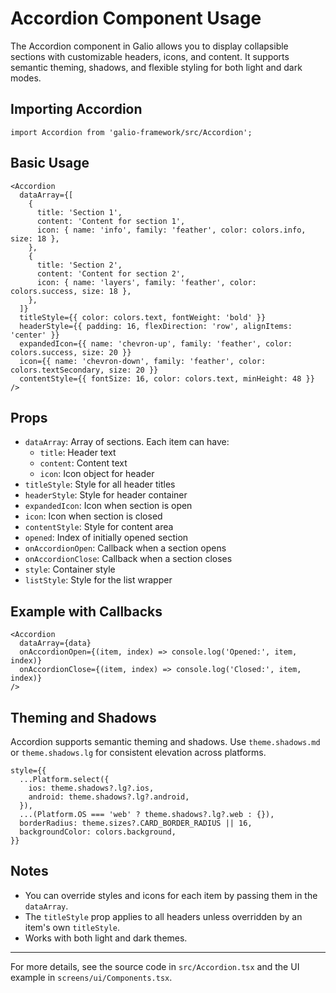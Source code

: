 # Accordion Component Usage

The Accordion component in Galio allows you to display collapsible sections with customizable headers, icons, and content. It supports semantic theming, shadows, and flexible styling for both light and dark modes.

## Importing Accordion

```tsx
import Accordion from 'galio-framework/src/Accordion';
```

## Basic Usage

```tsx
<Accordion
  dataArray={[
    {
      title: 'Section 1',
      content: 'Content for section 1',
      icon: { name: 'info', family: 'feather', color: colors.info, size: 18 },
    },
    {
      title: 'Section 2',
      content: 'Content for section 2',
      icon: { name: 'layers', family: 'feather', color: colors.success, size: 18 },
    },
  ]}
  titleStyle={{ color: colors.text, fontWeight: 'bold' }}
  headerStyle={{ padding: 16, flexDirection: 'row', alignItems: 'center' }}
  expandedIcon={{ name: 'chevron-up', family: 'feather', color: colors.success, size: 20 }}
  icon={{ name: 'chevron-down', family: 'feather', color: colors.textSecondary, size: 20 }}
  contentStyle={{ fontSize: 16, color: colors.text, minHeight: 48 }}
/>
```

## Props

- `dataArray`: Array of sections. Each item can have:
  - `title`: Header text
  - `content`: Content text
  - `icon`: Icon object for header
- `titleStyle`: Style for all header titles
- `headerStyle`: Style for header container
- `expandedIcon`: Icon when section is open
- `icon`: Icon when section is closed
- `contentStyle`: Style for content area
- `opened`: Index of initially opened section
- `onAccordionOpen`: Callback when a section opens
- `onAccordionClose`: Callback when a section closes
- `style`: Container style
- `listStyle`: Style for the list wrapper

## Example with Callbacks

```tsx
<Accordion
  dataArray={data}
  onAccordionOpen={(item, index) => console.log('Opened:', item, index)}
  onAccordionClose={(item, index) => console.log('Closed:', item, index)}
/>
```

## Theming and Shadows

Accordion supports semantic theming and shadows. Use `theme.shadows.md` or `theme.shadows.lg` for consistent elevation across platforms.

```tsx
style={{
  ...Platform.select({
    ios: theme.shadows?.lg?.ios,
    android: theme.shadows?.lg?.android,
  }),
  ...(Platform.OS === 'web' ? theme.shadows?.lg?.web : {}),
  borderRadius: theme.sizes?.CARD_BORDER_RADIUS || 16,
  backgroundColor: colors.background,
}}
```

## Notes
- You can override styles and icons for each item by passing them in the `dataArray`.
- The `titleStyle` prop applies to all headers unless overridden by an item's own `titleStyle`.
- Works with both light and dark themes.

---
For more details, see the source code in `src/Accordion.tsx` and the UI example in `screens/ui/Components.tsx`.
